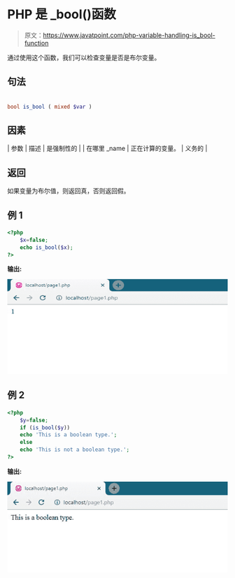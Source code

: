 # PHP 是 _bool()函数

> 原文：<https://www.javatpoint.com/php-variable-handling-is_bool-function>

通过使用这个函数，我们可以检查变量是否是布尔变量。

## 句法

```php

bool is_bool ( mixed $var )

```

## 因素

| 参数 | 描述 | 是强制性的 |
| 在哪里 _name | 正在计算的变量。 | 义务的 |

## 返回

如果变量为布尔值，则返回真，否则返回假。

## 例 1

```php
<?php
	$x=false;
	echo is_bool($x);
?>

```

**输出:**

![PHP Variable Handling is_bool() function](img/18c0cd75b7c8566f7d42ae43745f9b8e.png)

## 例 2

```php
<?php
	$y=false;
	if (is_bool($y))
	echo 'This is a boolean type.';
	else
	echo 'This is not a boolean type.';
?>

```

**输出:**

![PHP Variable Handling is_bool() function](img/d1988efda972d4b958dd80970da25d1e.png)